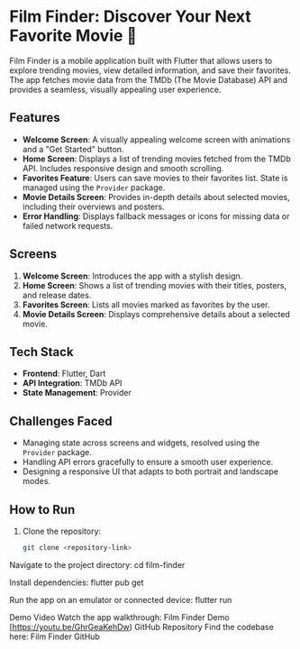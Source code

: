 # Film Finder: Discover Your Next Favorite Movie 🎥

Film Finder is a mobile application built with Flutter that allows users to explore trending movies, view detailed information, and save their favorites. The app fetches movie data from the TMDb (The Movie Database) API and provides a seamless, visually appealing user experience.

## Features
- **Welcome Screen**: A visually appealing welcome screen with animations and a "Get Started" button.
- **Home Screen**: Displays a list of trending movies fetched from the TMDb API. Includes responsive design and smooth scrolling.
- **Favorites Feature**: Users can save movies to their favorites list. State is managed using the `Provider` package.
- **Movie Details Screen**: Provides in-depth details about selected movies, including their overviews and posters.
- **Error Handling**: Displays fallback messages or icons for missing data or failed network requests.

## Screens
1. **Welcome Screen**: Introduces the app with a stylish design.
2. **Home Screen**: Shows a list of trending movies with their titles, posters, and release dates.
3. **Favorites Screen**: Lists all movies marked as favorites by the user.
4. **Movie Details Screen**: Displays comprehensive details about a selected movie.

## Tech Stack
- **Frontend**: Flutter, Dart
- **API Integration**: TMDb API
- **State Management**: Provider

## Challenges Faced
- Managing state across screens and widgets, resolved using the `Provider` package.
- Handling API errors gracefully to ensure a smooth user experience.
- Designing a responsive UI that adapts to both portrait and landscape modes.

## How to Run
1. Clone the repository:
   ```bash
   git clone <repository-link>

Navigate to the project directory:
 cd film-finder


Install dependencies:
 flutter pub get


Run the app on an emulator or connected device:
 flutter run


Demo Video
Watch the app walkthrough: Film Finder Demo [https://youtu.be/GhrGeaKehDw)
GitHub Repository
Find the codebase here: Film Finder GitHub
